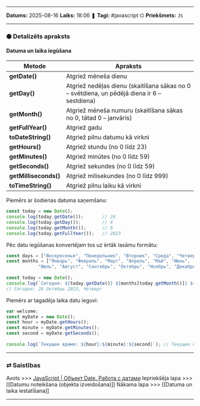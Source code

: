 ___

**Datums:** 2025-08-16
**Laiks:** 18:06
❚ **Tagi:** #javascript 
⌬ **Priekšmets:**  `JS`

---
### ⬢ Detalizēts apraksts
#### Datuma un laika iegūšana

|Metode|Apraksts|
|---|---|
|**getDate()**|Atgriež mēneša dienu|
|**getDay()**|Atgriež nedēļas dienu (skaitīšana sākas no 0 – svētdiena, un pēdējā diena ir 6 – sestdiena)|
|**getMonth()**|Atgriež mēneša numuru (skaitīšana sākas no 0, tātad 0 – janvāris)|
|**getFullYear()**|Atgriež gadu|
|**toDateString()**|Atgriež pilnu datumu kā virkni|
|**getHours()**|Atgriež stundu (no 0 līdz 23)|
|**getMinutes()**|Atgriež minūtes (no 0 līdz 59)|
|**getSeconds()**|Atgriež sekundes (no 0 līdz 59)|
|**getMilliseconds()**|Atgriež milisekundes (no 0 līdz 999)|
|**toTimeString()**|Atgriež pilnu laiku kā virkni|

Piemērs ar šodienas datuma saņemšanu:

```js
const today = new Date(); 
console.log(today.getDate());       // 26
console.log(today.getDay());        // 4
console.log(today.getMonth());      // 9
console.log(today.getFullYear());   // 2023
```

Pēc datu iegūšanas konvertējam tos uz ērtāk lasāmu formātu:

```js
const days = ["Воскресенье", "Понедельник", "Вторник", "Среда", "Четверг", "Пятница", "Суббота"];
const months = ["Январь", "Февраль", "Март", "Апрель", "Май", "Июнь", 
            "Июль", "Август", "Сентябрь", "Октябрь", "Ноябрь", "Декабрь"];
 
const today = new Date(); 
console.log(`Сегодня: ${today.getDate()} ${months[today.getMonth()]} ${today.getFullYear()}, ${days[today.getDay()]}`);
// Сегодня: 26 Октябрь 2023, Четверг
```

Piemērs ar tagadēja laika datu ieguvi:

```js
var welcome;
const myDate = new Date();
const hour = myDate.getHours();
const minute = myDate.getMinutes();
const second = myDate.getSeconds();
 
console.log(`Текущее время: ${hour}:${minute}:${second}`); // Текущее время: 13:38:26
```

---
### ⇄ Saistības

Avots >>> [JavaScript \| Объект Date. Работа с датами](https://metanit.com/web/javascript/5.1.php)
Iepriekšēja lapa >>> [[Datumu noteikšana (objekta izveidošana)]]
Nākama lapa >>> [[Datuma un laika iestatīšana]]

---